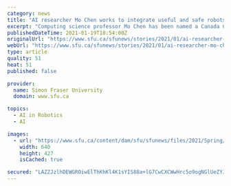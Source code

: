 ```yaml
---
category: news
title: "AI researcher Mo Chen works to integrate useful and safe robots into society"
excerpt: "Computing science professor Mo Chen has been named a Canada CIFAR AI Chair. Read more about his research on using artificial intelligence to integrate useful and safe robots into society. @SFUResearch @CIFAR @FAS."
publishedDateTime: 2021-01-19T18:54:00Z
originalUrl: "https://www.sfu.ca/sfunews/stories/2021/01/ai-researcher-mo-chen-works-to-integrate-useful-and-safe-robots-.html"
webUrl: "https://www.sfu.ca/sfunews/stories/2021/01/ai-researcher-mo-chen-works-to-integrate-useful-and-safe-robots-.html"
type: article
quality: 51
heat: 51
published: false

provider:
  name: Simon Fraser University
  domain: www.sfu.ca

topics:
  - AI in Robotics
  - AI

images:
  - url: "https://www.sfu.ca/content/dam/sfu/sfunews/files/2021/Spring/Mo%20Chen%20News%20Story.jpg/jcr:content/renditions/medium.jpg"
    width: 640
    height: 427
    isCached: true

secured: "LAZZJzlhDEWGROiwElThKhKl4K1sYIS88a+lG7CwCXCWwHrc5o9ogNGlUeZYJZHpb0O0DmcLKGtMTvnnLeGKyCYU7H08NQtVF64mNKrYghO+wkjtoHjEwbSRuGL/DSPoEE1MvXN5fIhWN7db6Douvx4/nyq9aRxoXD5NHV8vxVrRO3KfF7OYJNmhcdhWw+xcUV43efTxrtU+LtGC5bpO86Q6YDOEc/2MEnnBhunNgVkjxjaxsqmhSqzw+hdx+Hh3GJQ0390pEBwUivSlEzshIpHqld/fB8XviWbuyGxrGzQDleyYkaQX0WuRr1qzK+zkwTycK+aOC2VzaeAfrUO4MeI8DdgMAYwFJwZhboQj0yo=;klo+V9MZlPf4B2Ua6hWNbg=="
---
```


